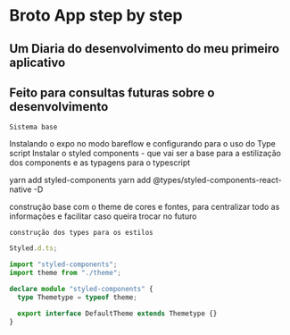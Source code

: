 # Broto App step by step

## Um Diaria do desenvolvimento do meu primeiro aplicativo

## Feito para consultas futuras sobre o desenvolvimento

`Sistema base`

Instalando o expo no modo bareflow e configurando para o uso do Type script
Instalar o styled components - que vai ser a base para a estilização dos components e
as typagens para o typescript

yarn add styled-components
yarn add @types/styled-components-react-native -D

construção base com o theme de cores e fontes, para centralizar todo as informações e facilitar caso queira trocar no futuro

`construção dos types para os estilos`

```typescript
Styled.d.ts;

import "styled-components";
import theme from "./theme";

declare module "styled-components" {
  type Themetype = typeof theme;

  export interface DefaultTheme extends Themetype {}
}
```
